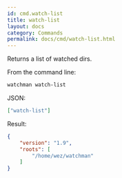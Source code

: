 ```yaml
---
id: cmd.watch-list
title: watch-list
layout: docs
category: Commands
permalink: docs/cmd/watch-list.html
---
```


Returns a list of watched dirs.

From the command line:

```bash
watchman watch-list
```

JSON:

```json
["watch-list"]
```

Result:

```json
{
    "version": "1.9",
    "roots": [
        "/home/wez/watchman"
    ]
}
```
